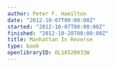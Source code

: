 ```yaml
---
author: Peter F. Hamilton
date: "2012-10-07T00:00:00Z"
started: "2012-10-07T00:00:00Z"
finished: "2012-10-28T00:00:00Z"
title: Manhattan In Reverse
type: book
openlibraryID: OL16520033W
---
```

